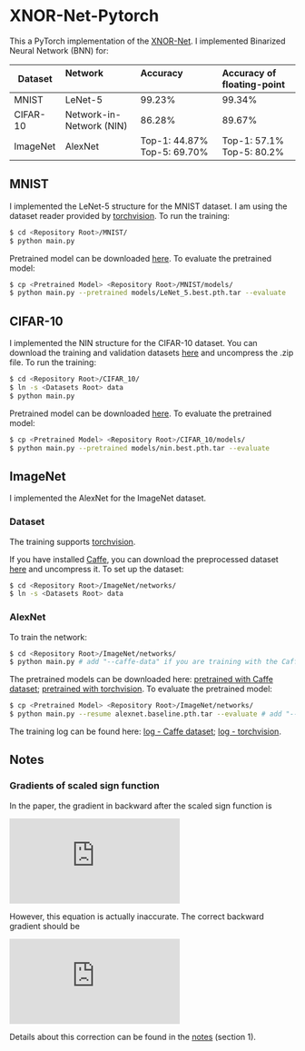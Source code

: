 # XNOR-Net-Pytorch
This a PyTorch implementation of the [XNOR-Net](https://github.com/allenai/XNOR-Net). I implemented Binarized Neural Network (BNN) for:  

| Dataset  | Network                  | Accuracy                    | Accuracy of floating-point |
|----------|:-------------------------|:----------------------------|:---------------------------|
| MNIST    | LeNet-5                  | 99.23%                      | 99.34%                     |
| CIFAR-10 | Network-in-Network (NIN) | 86.28%                      | 89.67%                     |
| ImageNet | AlexNet                  | Top-1: 44.87% Top-5: 69.70% | Top-1: 57.1% Top-5: 80.2%  |

## MNIST
I implemented the LeNet-5 structure for the MNIST dataset. I am using the dataset reader provided by [torchvision](https://github.com/pytorch/vision). To run the training:
```bash
$ cd <Repository Root>/MNIST/
$ python main.py
```
Pretrained model can be downloaded [here](https://drive.google.com/open?id=0B-7I62GOSnZ8R3Jzd0ozdzlJUk0). To evaluate the pretrained model:
```bash
$ cp <Pretrained Model> <Repository Root>/MNIST/models/
$ python main.py --pretrained models/LeNet_5.best.pth.tar --evaluate
```

## CIFAR-10
I implemented the NIN structure for the CIFAR-10 dataset. You can download the training and validation datasets [here](https://drive.google.com/open?id=0B-7I62GOSnZ8Z0ZCVXFtVnFEaTg) and uncompress the .zip file. To run the training:
```bash
$ cd <Repository Root>/CIFAR_10/
$ ln -s <Datasets Root> data
$ python main.py
```
Pretrained model can be downloaded [here](https://drive.google.com/open?id=0B-7I62GOSnZ8UjJqNnR1V0dMbWs). To evaluate the pretrained model:
```bash
$ cp <Pretrained Model> <Repository Root>/CIFAR_10/models/
$ python main.py --pretrained models/nin.best.pth.tar --evaluate
```

## ImageNet
I implemented the AlexNet for the ImageNet dataset.
### Dataset

The training supports [torchvision](https://github.com/pytorch/vision).

If you have installed [Caffe](https://github.com/BVLC/caffe), you can download the preprocessed dataset [here](https://drive.google.com/uc?export=download&id=0B-7I62GOSnZ8aENhOEtESVFHa2M) and uncompress it. 
To set up the dataset:
```bash
$ cd <Repository Root>/ImageNet/networks/
$ ln -s <Datasets Root> data
```

### AlexNet
To train the network:
```bash
$ cd <Repository Root>/ImageNet/networks/
$ python main.py # add "--caffe-data" if you are training with the Caffe dataset
```
The pretrained models can be downloaded here: [pretrained with Caffe dataset](https://drive.google.com/open?id=0B-7I62GOSnZ8bUtZUXdZLVBtUDQ); [pretrained with torchvision](https://drive.google.com/open?id=1NiVSo3K4c_kcRP10bUCirjHX5_pvylNb). To evaluate the pretrained model:
```bash
$ cp <Pretrained Model> <Repository Root>/ImageNet/networks/
$ python main.py --resume alexnet.baseline.pth.tar --evaluate # add "--caffe-data" if you are training with the Caffe dataset
```
The training log can be found here: [log - Caffe dataset](https://raw.githubusercontent.com/jiecaoyu/XNOR-Net-PyTorch/master/ImageNet/networks/log.baseline); [log - torchvision](https://github.com/jiecaoyu/XNOR-Net-PyTorch/blob/master/ImageNet/networks/log.pytorch.wd_3e-6).


## Notes
### Gradients of scaled sign function
In the paper, the gradient in backward after the scaled sign function is  
  
![equation](http://latex.codecogs.com/gif.latex?%5Cfrac%7B%5Cpartial%20C%7D%7B%5Cpartial%20W_i%7D%3D%5Cfrac%7B%5Cpartial%20C%7D%7B%5Cpartial%20%7B%5Cwidetilde%7BW%7D%7D_i%7D%20%28%5Cfrac%7B1%7D%7Bn%7D+%5Cfrac%7B%5Cpartial%20sign%28W_i%29%7D%7B%5Cpartial%20W_i%7D%5Ccdot%20%5Calpha%20%29)

<!--
\frac{\partial C}{\partial W_i}=\frac{\partial C}{\partial {\widetilde{W}}_i} (\frac{1}{n}+\frac{\partial sign(W_i)}{\partial W_i}\cdot \alpha )
-->

However, this equation is actually inaccurate. The correct backward gradient should be

![equation](https://latex.codecogs.com/gif.latex?%5Cfrac%7B%5Cpartial%20C%7D%7B%5Cpartial%20W_%7Bi%7D%7D%20%3D%20%5Cfrac%7B1%7D%7Bn%7D%20%5Ccdot%20sign%28W_%7Bi%7D%29%20%5Ccdot%20%5Csum_%7Bj%3D1%7D%5E%7Bn%7D%5B%5Cfrac%7B%5Cpartial%20C%7D%7B%5Cpartial%20%5Cwidetilde%7BW%7D_j%7D%20%5Ccdot%20sign%28W_j%29%5D%20&plus;%20%5Cfrac%7B%5Cpartial%20C%7D%7B%5Cpartial%20%5Cwidetilde%7BW%7D_i%7D%20%5Ccdot%20%5Cfrac%7Bsign%28W_i%29%7D%7BW_i%7D%20%5Ccdot%20%5Calpha)

Details about this correction can be found in the [notes](notes/notes.pdf) (section 1).
